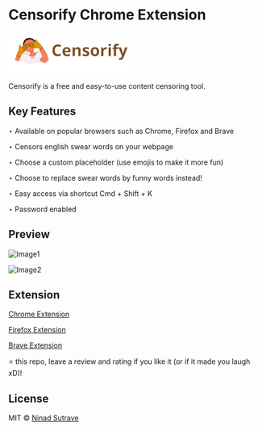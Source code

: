 # Censorify Chrome Extension

![Logo](./assets/logo.png)

Censorify is a free and easy-to-use content censoring tool. 

## Key Features

⋆ Available on popular browsers such as Chrome, Firefox and Brave

⋆ Censors english swear words on your webpage

⋆ Choose a custom placeholder (use emojis to make it more fun)

⋆ Choose to replace swear words by funny words instead!

⋆ Easy access via shortcut Cmd + Shift + K

⋆ Password enabled

## Preview

![Image1](./assets/default-preview.gif)

![Image2](./assets/funny-preview.png)


## Extension

[Chrome Extension]()

[Firefox Extension]()

[Brave Extension]()

⭐ this repo, leave a review and rating if you like it (or if it made you laugh xD)!

## License

MIT © [Ninad Sutrave](https://ninadsutrave.in)